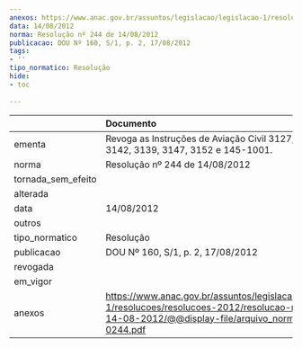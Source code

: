 ```yaml
---
anexos: https://www.anac.gov.br/assuntos/legislacao/legislacao-1/resolucoes/resolucoes-2012/resolucao-no-244-de-14-08-2012/@@display-file/arquivo_norma/RA2012-0244.pdf
data: 14/08/2012
norma: Resolução nº 244 de 14/08/2012
publicacao: DOU Nº 160, S/1, p. 2, 17/08/2012
tags:
- ''
tipo_normatico: Resolução
hide: 
- toc 
 
---
```


|                    | Documento                                                                                                                                                       |
|:-------------------|:----------------------------------------------------------------------------------------------------------------------------------------------------------------|
| ementa             | Revoga as Instruções de Aviação Civil 3127, 2215, 3142, 3139, 3147, 3152 e 145-1001.                                                                            |
| norma              | Resolução nº 244 de 14/08/2012                                                                                                                                  |
| tornada_sem_efeito |                                                                                                                                                                 |
| alterada           |                                                                                                                                                                 |
| data               | 14/08/2012                                                                                                                                                      |
| outros             |                                                                                                                                                                 |
| tipo_normatico     | Resolução                                                                                                                                                       |
| publicacao         | DOU Nº 160, S/1, p. 2, 17/08/2012                                                                                                                               |
| revogada           |                                                                                                                                                                 |
| em_vigor           |                                                                                                                                                                 |
| anexos             | https://www.anac.gov.br/assuntos/legislacao/legislacao-1/resolucoes/resolucoes-2012/resolucao-no-244-de-14-08-2012/@@display-file/arquivo_norma/RA2012-0244.pdf |